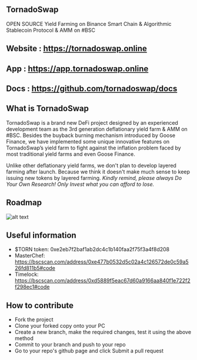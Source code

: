 ## TornadoSwap

OPEN SOURCE Yield Farming on Binance Smart Chain & Algorithmic Stablecoin Protocol & AMM on #BSC

Website : https://tornadoswap.online
----
App : https://app.tornadoswap.online
----
Docs : https://github.com/tornadoswap/docs
----

## What is TornadoSwap

TornadoSwap is a brand new DeFi project designed by an experienced development team as the 3rd generation deflationary yield farm & AMM on #BSC.
Besides the buyback burning mechanism introduced by Goose Finance, we have implemented some unique innovative features on TornadoSwap’s yield farm to fight against the inflation problem faced by most traditional yield farms and even Goose Finance.

Unlike other deflationary yield farms, we don't plan to develop layered farming after launch. Because we think it doesn't make much sense to keep issuing new tokens by layered farming. 
*Kindly remind, please always Do Your Own Research! Only Invest what you can afford to lose.*

## Roadmap

![alt text](https://lottery.tornadoswap.online/Roadmap-TornadoSwap.jpg)

## Useful information

 - $TORN token: 0xe2eb7f2baf1ab2dc4c1b140faa2f75f3a4f8d208
 - MasterChef: https://bscscan.com/address/0xe477b0532d5c02a4c126572de0c59a526fd811b5#code
 - Timelock: https://bscscan.com/address/0xd5889f5eac67d60a9166aa840f1e722f2f298ec1#code

## How to contribute

- Fork the project
- Clone your forked copy onto your PC
- Create a new branch, make the required changes, test it using the above method
- Commit to your branch and push to your repo
- Go to your repo's github page and click Submit a pull request
